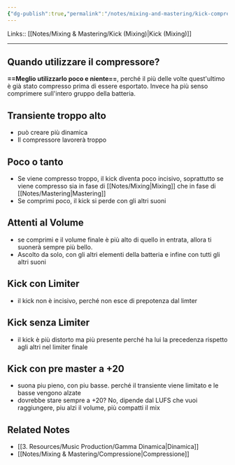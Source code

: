 ```yaml
---
{"dg-publish":true,"permalink":"/notes/mixing-and-mastering/kick-compressione/"}
---
```


Links:: [[Notes/Mixing & Mastering/Kick (Mixing)\|Kick (Mixing)]]

---
## Quando utilizzare il compressore?

**==Meglio utilizzarlo poco e niente==**, perché il più delle volte quest'ultimo è già stato compresso prima di essere esportato. Invece ha più senso comprimere sull'intero gruppo della batteria.

## Transiente troppo alto

- può creare più dinamica
- Il compressore lavorerà troppo 

## Poco o tanto

- Se viene compresso troppo, il kick diventa poco incisivo, soprattutto se viene compresso sia in fase di [[Notes/Mixing\|Mixing]] che in fase di [[Notes/Mastering\|Mastering]]
- Se comprimi poco, il kick si perde con gli altri suoni

## Attenti al Volume

- se comprimi e il volume finale è più alto di quello in entrata, allora ti suonerà sempre più bello.
- Ascolto da solo, con gli altri elementi della batteria e infine con tutti gli altri suoni

## Kick con Limiter

- il kick non è incisivo, perché non esce di prepotenza dal limter

## Kick senza Limiter

- il kick è più distorto ma più presente perché ha lui la precedenza rispetto agli altri nel limiter  finale

## Kick con pre master a +20

- suona piu pieno, con piu basse. perché il transiente viene limitato e le basse vengono alzate
- dovrebbe stare sempre a +20? No, dipende dal LUFS che vuoi raggiungere, piu alzi il volume, più compatti il mix

## Related Notes

- [[3. Resources/Music Production/Gamma Dinamica\|Dinamica]]
- [[Notes/Mixing & Mastering/Compressione\|Compressione]]


